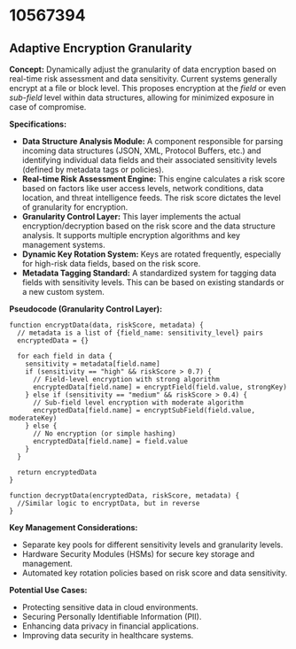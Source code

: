 # 10567394

## Adaptive Encryption Granularity

**Concept:** Dynamically adjust the granularity of data encryption based on real-time risk assessment and data sensitivity. Current systems generally encrypt at a file or block level. This proposes encryption at the *field* or even *sub-field* level within data structures, allowing for minimized exposure in case of compromise.

**Specifications:**

*   **Data Structure Analysis Module:** A component responsible for parsing incoming data structures (JSON, XML, Protocol Buffers, etc.) and identifying individual data fields and their associated sensitivity levels (defined by metadata tags or policies).
*   **Real-time Risk Assessment Engine:** This engine calculates a risk score based on factors like user access levels, network conditions, data location, and threat intelligence feeds. The risk score dictates the level of granularity for encryption.
*   **Granularity Control Layer:** This layer implements the actual encryption/decryption based on the risk score and the data structure analysis.  It supports multiple encryption algorithms and key management systems.
*   **Dynamic Key Rotation System:** Keys are rotated frequently, especially for high-risk data fields, based on the risk score.
*   **Metadata Tagging Standard:** A standardized system for tagging data fields with sensitivity levels. This can be based on existing standards or a new custom system.

**Pseudocode (Granularity Control Layer):**

```
function encryptData(data, riskScore, metadata) {
  // metadata is a list of {field_name: sensitivity_level} pairs
  encryptedData = {}

  for each field in data {
    sensitivity = metadata[field.name]
    if (sensitivity == "high" && riskScore > 0.7) {
      // Field-level encryption with strong algorithm
      encryptedData[field.name] = encryptField(field.value, strongKey)
    } else if (sensitivity == "medium" && riskScore > 0.4) {
      // Sub-field level encryption with moderate algorithm
      encryptedData[field.name] = encryptSubField(field.value, moderateKey)
    } else {
      // No encryption (or simple hashing)
      encryptedData[field.name] = field.value
    }
  }

  return encryptedData
}

function decryptData(encryptedData, riskScore, metadata) {
  //Similar logic to encryptData, but in reverse
}
```

**Key Management Considerations:**

*   Separate key pools for different sensitivity levels and granularity levels.
*   Hardware Security Modules (HSMs) for secure key storage and management.
*   Automated key rotation policies based on risk score and data sensitivity.

**Potential Use Cases:**

*   Protecting sensitive data in cloud environments.
*   Securing Personally Identifiable Information (PII).
*   Enhancing data privacy in financial applications.
*   Improving data security in healthcare systems.